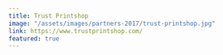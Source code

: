 ```yaml
---
title: Trust Printshop
image: "/assets/images/partners-2017/trust-printshop.jpg"
link: https://www.trustprintshop.com/
featured: true
---
```


